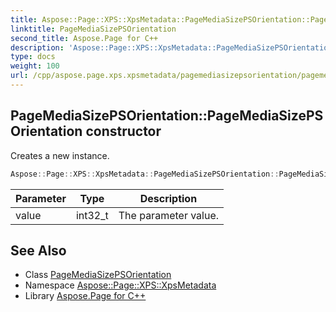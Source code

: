 ```yaml
---
title: Aspose::Page::XPS::XpsMetadata::PageMediaSizePSOrientation::PageMediaSizePSOrientation constructor
linktitle: PageMediaSizePSOrientation
second_title: Aspose.Page for C++
description: 'Aspose::Page::XPS::XpsMetadata::PageMediaSizePSOrientation::PageMediaSizePSOrientation constructor. Creates a new instance in C++.'
type: docs
weight: 100
url: /cpp/aspose.page.xps.xpsmetadata/pagemediasizepsorientation/pagemediasizepsorientation/
---
```

## PageMediaSizePSOrientation::PageMediaSizePSOrientation constructor


Creates a new instance.

```cpp
Aspose::Page::XPS::XpsMetadata::PageMediaSizePSOrientation::PageMediaSizePSOrientation(int32_t value)
```


| Parameter | Type | Description |
| --- | --- | --- |
| value | int32_t | The parameter value. |

## See Also

* Class [PageMediaSizePSOrientation](../)
* Namespace [Aspose::Page::XPS::XpsMetadata](../../)
* Library [Aspose.Page for C++](../../../)
